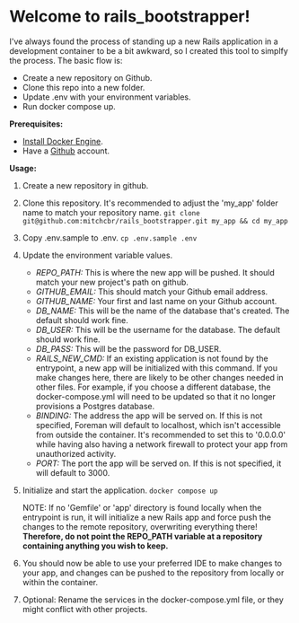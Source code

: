 # Welcome to rails_bootstrapper!

I've always found the process of standing up a new Rails application in a development container to be a bit awkward, so I created this tool to simplfy the process. The basic flow is:
- Create a new repository on Github.
- Clone this repo into a new folder.
- Update .env with your environment variables.
- Run docker compose up.


**Prerequisites:**
- [Install Docker Engine](https://docs.docker.com/engine/install/).
- Have a [Github](https://github.com) account.


**Usage:**
 1. Create a new repository in github.
 2. Clone this repository. It's recommended to adjust the 'my_app' folder name to match your repository name.
	`git clone git@github.com:mitchcbr/rails_bootstrapper.git my_app && cd my_app`
 3. Copy .env.sample to .env.
	`cp .env.sample .env`
 4. Update the environment variable values.
    - *REPO_PATH:* This is where the new app will be pushed. It should match your new project's path on github.
    - *GITHUB_EMAIL:* This should match your Github email address.
    - *GITHUB_NAME:* Your first and last name on your Github account.
    - *DB_NAME:* This will be the name of the database that's created. The default should work fine.
    - *DB_USER:* This will be the username for the database. The default should work fine.
    - *DB_PASS:* This will be the password for DB_USER.
    - *RAILS_NEW_CMD:* If an existing application is not found by the entrypoint, a new app will be initialized with this command. If you make changes here, there are likely to be other changes needed in other files. For example, if you choose a different database, the docker-compose.yml will need to be updated so that it no longer provisions a Postgres database.
    - *BINDING:* The address the app will be served on. If this is not specified, Foreman will default to localhost, which isn't accessible from outside the container. It's recommended to set this to '0.0.0.0' while having also having a network firewall to protect your app from unauthorized activity.
    - *PORT:* The port the app will be served on. If this is not specified, it will default to 3000.
 5. Initialize and start the application.
`docker compose up`

	NOTE: If no 'Gemfile' or 'app' directory is found locally when the entrypoint is run, it will initialize a new Rails app and force push the changes to the remote repository, overwriting everything there! **Therefore, do not point the REPO_PATH variable at a repository containing anything you wish to keep.**

6. You should now be able to use your preferred IDE to make changes to your app, and changes can be pushed to the repository from locally or within the container.

7. Optional: Rename the services in the docker-compose.yml file, or they might conflict with other projects.
